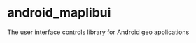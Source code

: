 android_maplibui
================

The user interface controls library for Android geo applications

